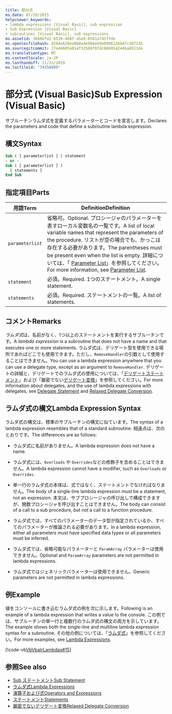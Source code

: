 ```yaml
---
title: 部分式
ms.date: 07/20/2015
helpviewer_keywords:
- lambda expressions [Visual Basic], sub expression
- Sub Expression [Visual Basic]
- subroutines [Visual Basic], sub expressions
ms.assetid: 36b6bfd1-6539-4d8f-a5eb-6541a745ffde
ms.openlocfilehash: d284e629ea0b0a4e9b6eb9e098612bb07c38723b
ms.sourcegitcommit: 17ee6605e01ef32506f8fdc686954244ba6911de
ms.translationtype: MT
ms.contentlocale: ja-JP
ms.lasthandoff: 11/22/2019
ms.locfileid: "74350899"
---
```

# <a name="sub-expression-visual-basic"></a><span data-ttu-id="18386-102">部分式 (Visual Basic)</span><span class="sxs-lookup"><span data-stu-id="18386-102">Sub Expression (Visual Basic)</span></span>
<span data-ttu-id="18386-103">サブルーチンラムダ式を定義するパラメーターとコードを宣言します。</span><span class="sxs-lookup"><span data-stu-id="18386-103">Declares the parameters and code that define a subroutine lambda expression.</span></span>  
  
## <a name="syntax"></a><span data-ttu-id="18386-104">構文</span><span class="sxs-lookup"><span data-stu-id="18386-104">Syntax</span></span>  
  
```vb  
Sub ( [ parameterlist ] ) statement  
- or -  
Sub ( [ parameterlist ] )  
  [ statements ]  
End Sub  
```  
  
## <a name="parts"></a><span data-ttu-id="18386-105">指定項目</span><span class="sxs-lookup"><span data-stu-id="18386-105">Parts</span></span>  
  
|<span data-ttu-id="18386-106">用語</span><span class="sxs-lookup"><span data-stu-id="18386-106">Term</span></span>|<span data-ttu-id="18386-107">Definition</span><span class="sxs-lookup"><span data-stu-id="18386-107">Definition</span></span>|  
|---|---|  
|`parameterlist`|<span data-ttu-id="18386-108">省略可。</span><span class="sxs-lookup"><span data-stu-id="18386-108">Optional.</span></span> <span data-ttu-id="18386-109">プロシージャのパラメーターを表すローカル変数名の一覧です。</span><span class="sxs-lookup"><span data-stu-id="18386-109">A list of local variable names that represent the parameters of the procedure.</span></span> <span data-ttu-id="18386-110">リストが空の場合でも、かっこは存在する必要があります。</span><span class="sxs-lookup"><span data-stu-id="18386-110">The parentheses must be present even when the list is empty.</span></span> <span data-ttu-id="18386-111">詳細については、「 [Parameter List](../../../visual-basic/language-reference/statements/parameter-list.md)」を参照してください。</span><span class="sxs-lookup"><span data-stu-id="18386-111">For more information, see [Parameter List](../../../visual-basic/language-reference/statements/parameter-list.md).</span></span>|  
|`statement`|<span data-ttu-id="18386-112">必須。</span><span class="sxs-lookup"><span data-stu-id="18386-112">Required.</span></span> <span data-ttu-id="18386-113">1つのステートメント。</span><span class="sxs-lookup"><span data-stu-id="18386-113">A single statement.</span></span>|  
|`statements`|<span data-ttu-id="18386-114">必須。</span><span class="sxs-lookup"><span data-stu-id="18386-114">Required.</span></span> <span data-ttu-id="18386-115">ステートメントの一覧。</span><span class="sxs-lookup"><span data-stu-id="18386-115">A list of statements.</span></span>|  
  
## <a name="remarks"></a><span data-ttu-id="18386-116">コメント</span><span class="sxs-lookup"><span data-stu-id="18386-116">Remarks</span></span>  
 <span data-ttu-id="18386-117">*ラムダ式*は、名前がなく、1つ以上のステートメントを実行するサブルーチンです。</span><span class="sxs-lookup"><span data-stu-id="18386-117">A *lambda expression* is a subroutine that does not have a name and that executes one or more statements.</span></span> <span data-ttu-id="18386-118">ラムダ式は、デリゲート型を使用できる場所であればどこでも使用できます。ただし、`RemoveHandler`の引数として使用することはできません。</span><span class="sxs-lookup"><span data-stu-id="18386-118">You can use a lambda expression anywhere that you can use a delegate type, except as an argument to `RemoveHandler`.</span></span> <span data-ttu-id="18386-119">デリゲートの詳細と、デリゲートでのラムダ式の使用については、「[デリゲートステートメント](../../../visual-basic/language-reference/statements/delegate-statement.md)」および「厳密でない[デリゲート変換](../../../visual-basic/programming-guide/language-features/delegates/relaxed-delegate-conversion.md)」を参照してください。</span><span class="sxs-lookup"><span data-stu-id="18386-119">For more information about delegates, and the use of lambda expressions with delegates, see [Delegate Statement](../../../visual-basic/language-reference/statements/delegate-statement.md) and [Relaxed Delegate Conversion](../../../visual-basic/programming-guide/language-features/delegates/relaxed-delegate-conversion.md).</span></span>  
  
## <a name="lambda-expression-syntax"></a><span data-ttu-id="18386-120">ラムダ式の構文</span><span class="sxs-lookup"><span data-stu-id="18386-120">Lambda Expression Syntax</span></span>  
 <span data-ttu-id="18386-121">ラムダ式の構文は、標準のサブルーチンの構文に似ています。</span><span class="sxs-lookup"><span data-stu-id="18386-121">The syntax of a lambda expression resembles that of a standard subroutine.</span></span> <span data-ttu-id="18386-122">相違点は、次のとおりです。</span><span class="sxs-lookup"><span data-stu-id="18386-122">The differences are as follows:</span></span>  
  
- <span data-ttu-id="18386-123">ラムダ式に名前がありません。</span><span class="sxs-lookup"><span data-stu-id="18386-123">A lambda expression does not have a name.</span></span>  
  
- <span data-ttu-id="18386-124">ラムダ式には、`Overloads` や `Overrides`などの修飾子を含めることはできません。</span><span class="sxs-lookup"><span data-stu-id="18386-124">A lambda expression cannot have a modifier, such as `Overloads` or `Overrides`.</span></span>  
  
- <span data-ttu-id="18386-125">単一行のラムダ式の本体は、式ではなく、ステートメントでなければなりません。</span><span class="sxs-lookup"><span data-stu-id="18386-125">The body of a single-line lambda expression must be a statement, not an expression.</span></span> <span data-ttu-id="18386-126">本文は、サブプロシージャの呼び出しで構成できますが、関数プロシージャを呼び出すことはできません。</span><span class="sxs-lookup"><span data-stu-id="18386-126">The body can consist of a call to a sub procedure, but not a call to a function procedure.</span></span>  
  
- <span data-ttu-id="18386-127">ラムダ式では、すべてのパラメーターのデータ型が指定されているか、すべてのパラメーターが推論される必要があります。</span><span class="sxs-lookup"><span data-stu-id="18386-127">In a lambda expression, either all parameters must have specified data types or all parameters must be inferred.</span></span>  
  
- <span data-ttu-id="18386-128">ラムダ式では、省略可能なパラメーターと `ParamArray` パラメーターは使用できません。</span><span class="sxs-lookup"><span data-stu-id="18386-128">Optional and `ParamArray` parameters are not permitted in lambda expressions.</span></span>  
  
- <span data-ttu-id="18386-129">ラムダ式ではジェネリックパラメーターは使用できません。</span><span class="sxs-lookup"><span data-stu-id="18386-129">Generic parameters are not permitted in lambda expressions.</span></span>  
  
## <a name="example"></a><span data-ttu-id="18386-130">例</span><span class="sxs-lookup"><span data-stu-id="18386-130">Example</span></span>  
 <span data-ttu-id="18386-131">値をコンソールに書き込むラムダ式の例を次に示します。</span><span class="sxs-lookup"><span data-stu-id="18386-131">Following is an example of a lambda expression that writes a value to the console.</span></span> <span data-ttu-id="18386-132">この例では、サブルーチンの単一行と複数行のラムダ式の構文の両方を示しています。</span><span class="sxs-lookup"><span data-stu-id="18386-132">The example shows both the single-line and multiline lambda expression syntax for a subroutine.</span></span> <span data-ttu-id="18386-133">その他の例については、「[ラムダ式](../../../visual-basic/programming-guide/language-features/procedures/lambda-expressions.md)」を参照してください。</span><span class="sxs-lookup"><span data-stu-id="18386-133">For more examples, see [Lambda Expressions](../../../visual-basic/programming-guide/language-features/procedures/lambda-expressions.md).</span></span>  
  
 [!code-vb[VbVbalrLambdas#15](~/samples/snippets/visualbasic/VS_Snippets_VBCSharp/VbVbalrLambdas/VB/Class1.vb#15)]  
  
## <a name="see-also"></a><span data-ttu-id="18386-134">参照</span><span class="sxs-lookup"><span data-stu-id="18386-134">See also</span></span>

- [<span data-ttu-id="18386-135">Sub ステートメント</span><span class="sxs-lookup"><span data-stu-id="18386-135">Sub Statement</span></span>](../../../visual-basic/language-reference/statements/sub-statement.md)
- [<span data-ttu-id="18386-136">ラムダ式</span><span class="sxs-lookup"><span data-stu-id="18386-136">Lambda Expressions</span></span>](../../../visual-basic/programming-guide/language-features/procedures/lambda-expressions.md)
- [<span data-ttu-id="18386-137">演算子および式</span><span class="sxs-lookup"><span data-stu-id="18386-137">Operators and Expressions</span></span>](../../../visual-basic/programming-guide/language-features/operators-and-expressions/index.md)
- [<span data-ttu-id="18386-138">ステートメント</span><span class="sxs-lookup"><span data-stu-id="18386-138">Statements</span></span>](../../../visual-basic/programming-guide/language-features/statements.md)
- [<span data-ttu-id="18386-139">厳密でないデリゲート変換</span><span class="sxs-lookup"><span data-stu-id="18386-139">Relaxed Delegate Conversion</span></span>](../../../visual-basic/programming-guide/language-features/delegates/relaxed-delegate-conversion.md)
